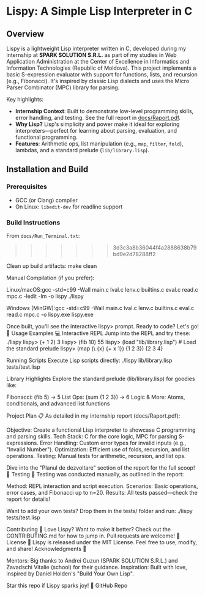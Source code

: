 # Lispy: A Simple Lisp Interpreter in C

## Overview

Lispy is a lightweight Lisp interpreter written in C, developed during my internship at **SPARK SOLUTION S.R.L.** as part of my studies in Web Application Administration at the Center of Excellence in Informatics and Information Technologies (Republic of Moldova). This project implements a basic S-expression evaluator with support for functions, lists, and recursion (e.g., Fibonacci). It's inspired by classic Lisp dialects and uses the Micro Parser Combinator (MPC) library for parsing.

Key highlights:

- **Internship Context**: Built to demonstrate low-level programming skills, error handling, and testing. See the full report in [docs/Raport.pdf](docs/Raport.pdf).
- **Why Lisp?** Lisp's simplicity and power make it ideal for exploring interpreters—perfect for learning about parsing, evaluation, and functional programming.
- **Features**: Arithmetic ops, list manipulation (e.g., `map`, `filter`, `fold`), lambdas, and a standard prelude (`lib/library.lisp`).

## Installation and Build

### Prerequisites

- GCC (or Clang) compiler
- On Linux: `libedit-dev` for readline support

### Build Instructions

From `docs/Run_Terminal.txt`:

> > > > > > > 3d3c3a8b36044f4a2888638b79bd9e2d78288ff2

Clean up build artifacts:
make clean

Manual Compilation (if you prefer):

Linux/macOS:gcc -std=c99 -Wall main.c lval.c lenv.c builtins.c eval.c read.c mpc.c -ledit -lm -o lispy
./lispy

Windows (MinGW):gcc -std=c99 -Wall main.c lval.c lenv.c builtins.c eval.c read.c mpc.c -o lispy.exe
lispy.exe

Once built, you'll see the interactive lispy> prompt. Ready to code? Let's go! 🎉
Usage Examples 💻
Interactive REPL
Jump into the REPL and try these:
./lispy
lispy> (+ 1 2)
3
lispy> (fib 10)
55
lispy> (load "lib/library.lisp") # Load the standard prelude
lispy> (map (\ {x} {+ x 1}) {1 2 3})
{2 3 4}

Running Scripts
Execute Lisp scripts directly:
./lispy lib/library.lisp tests/test.lisp

Library Highlights
Explore the standard prelude (lib/library.lisp) for goodies like:

Fibonacci: (fib 5) → 5
List Ops: (sum {1 2 3}) → 6
Logic & More: Atoms, conditionals, and advanced list functions

Project Plan 📋
As detailed in my internship report (docs/Raport.pdf):

Objective: Create a functional Lisp interpreter to showcase C programming and parsing skills.
Tech Stack: C for the core logic, MPC for parsing S-expressions.
Error Handling: Custom error types for invalid inputs (e.g., "Invalid Number").
Optimization: Efficient use of folds, recursion, and list operations.
Testing: Manual tests for arithmetic, recursion, and list ops.

Dive into the "Planul de dezvoltare" section of the report for the full scoop! 📝
Testing 🧪
Testing was conducted manually, as outlined in the report:

Method: REPL interaction and script execution.
Scenarios: Basic operations, error cases, and Fibonacci up to n=20.
Results: All tests passed—check the report for details!

Want to add your own tests? Drop them in the tests/ folder and run:
./lispy tests/test.lisp

Contributing 🤝
Love Lispy? Want to make it better? Check out the CONTRIBUTING.md for how to jump in. Pull requests are welcome! 🙌
License 📜
Lispy is released under the MIT License. Feel free to use, modify, and share!
Acknowledgments 🙏

Mentors: Big thanks to Andrei Guzun (SPARK SOLUTION S.R.L.) and Zavadschi Vitalie (school) for their guidance.
Inspiration: Built with love, inspired by Daniel Holden's "Build Your Own Lisp".

Star this repo if Lispy sparks joy! 🌟 GitHub Repo

